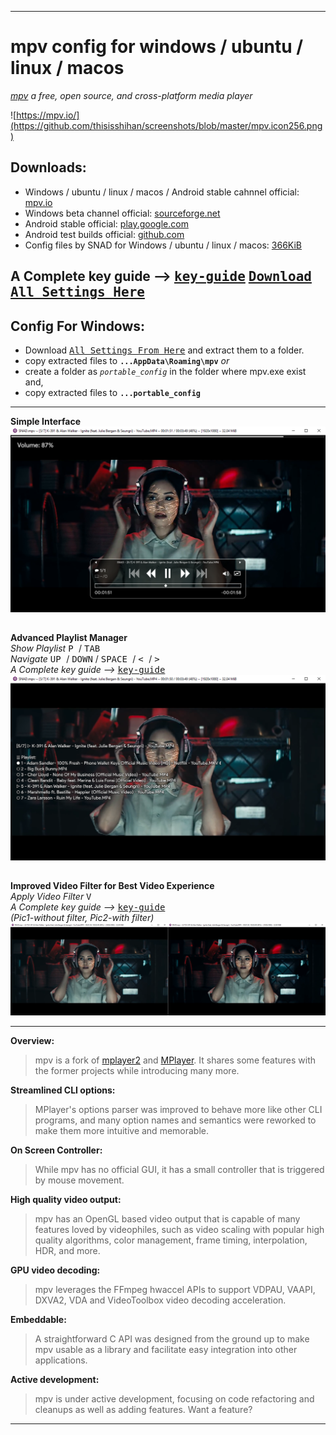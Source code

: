 -----------------------------------
# mpv config for windows / ubuntu / linux / macos
_[mpv](https://mpv.io/) a free, open source, and cross-platform media player_

![https://mpv.io/](https://github.com/thisisshihan/screenshots/blob/master/mpv.icon256.png)

## Downloads:
* Windows / ubuntu / linux / macos / Android stable cahnnel official: [mpv.io](http://mpv.io/installation)
* Windows beta channel official: [sourceforge.net](https://sourceforge.net/projects/mpv-player-windows/files)
* Android stable official: [play.google.com](https://play.google.com/store/apps/details?id=is.xyz.mpv&hl=en)
* Android test builds official: [github.com](https://github.com/mpv-android/mpv-android/releases)
* Config files by SNAD for Windows / ubuntu / linux / macos: [366KiB](https://goo.gl/7Mphpk) 

## **A Complete key guide -->** [<kbd>key-guide</kbd>](https://github.com/thisisshihan/mpv-player-config-snad/blob/mpv-config-snad-windows-ubuntu-linux-macos/KEY.MD) [<kbd>Download All Settings Here</kbd>](https://goo.gl/7Mphpk)
## Config For Windows:
* Download [<kbd>All Settings From Here</kbd>](https://goo.gl/7Mphpk) and extract them to a folder.
* copy extracted files to **`...AppData\Roaming\mpv`** _or_
* create a folder as _`portable_config`_ in the folder where mpv.exe exist and,
* copy extracted files to **`...portable_config`**
-------------------------------------

**Simple Interface**<br/>
<kbd>![s2](https://github.com/thisisshihan/screenshots/blob/master/mpv.interface.png)</kbd>
##
**Advanced Playlist Manager**<br/>
_Show Playlist_ <kbd> P </kbd> / <kbd> TAB </kbd><br/>
_Navigate_ <kbd> UP </kbd> / <kbd>DOWN</kbd> / <kbd>    SPACE    </kbd> / <kbd> < </kbd> / <kbd> > </kbd> <br/>_A Complete key guide -->_ [<kbd>key-guide</kbd>](https://github.com/thisisshihan/mpv-player-config-snad/blob/mpv-config-snad-windows-ubuntu-linux-macos/KEY.MD)<br/>
<kbd>![s1](https://github.com/thisisshihan/screenshots/blob/master/mpv.adv.playlist.png)</kbd>
##
**Improved Video Filter for Best Video Experience**<br/>
_Apply Video Filter_ <kbd> V </kbd> <br/>_A Complete key guide -->_ [<kbd>key-guide</kbd>](https://github.com/thisisshihan/mpv-player-config-snad/blob/mpv-config-snad-windows-ubuntu-linux-macos/KEY.MD)<br/>_(Pic1-without filter, Pic2-with filter)_<br/>
<kbd>![s1](https://github.com/thisisshihan/screenshots/blob/master/mpv.adv.color.png)</kbd>

-------------------------------------

**Overview:**
> mpv is a fork of [mplayer2](http://www.mplayerhq.hu/design7/info.html) and [MPlayer](http://www.mplayerhq.hu/design7/info.html). It shares some features with the former projects while introducing many more.

**Streamlined CLI options:**
> MPlayer's options parser was improved to behave more like other CLI programs, and many option names and semantics were reworked to make them more intuitive and memorable.

**On Screen Controller:**
> While mpv has no official GUI, it has a small controller that is triggered by mouse movement.

**High quality video output:**
> mpv has an OpenGL based video output that is capable of many features loved by videophiles, such as video scaling with popular high quality algorithms, color management, frame timing, interpolation, HDR, and more.

**GPU video decoding:**
> mpv leverages the FFmpeg hwaccel APIs to support VDPAU, VAAPI, DXVA2, VDA and VideoToolbox video decoding acceleration.

**Embeddable:**
> A straightforward C API was designed from the ground up to make mpv usable as a library and facilitate easy integration into other applications.

**Active development:**
> mpv is under active development, focusing on code refactoring and cleanups as well as adding features. Want a feature?

-------------------------------------------
